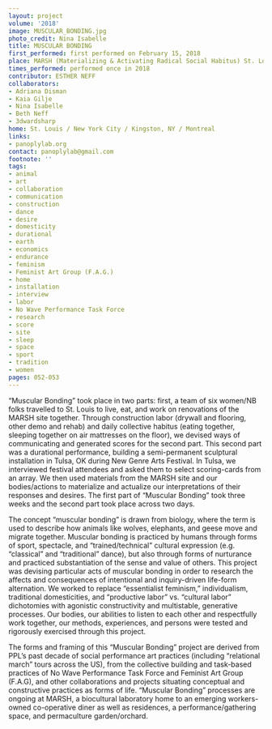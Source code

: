 ```yaml
---
layout: project
volume: '2018'
image: MUSCULAR_BONDING.jpg
photo_credit: Nina Isabelle
title: MUSCULAR BONDING
first_performed: first performed on February 15, 2018
place: MARSH (Materializing & Activating Radical Social Habitus) St. Louis, MO / Living Arts Tulsa, OK
times_performed: performed once in 2018
contributor: ESTHER NEFF
collaborators:
- Adriana Disman
- Kaia Gilje
- Nina Isabelle
- Beth Neff
- 3dwardsharp
home: St. Louis / New York City / Kingston, NY / Montreal
links:
- panoplylab.org
contact: panoplylab@gmail.com
footnote: ''
tags:
- animal
- art
- collaboration
- communication
- construction
- dance
- desire
- domesticity
- durational
- earth
- economics
- endurance
- feminism
- Feminist Art Group (F.A.G.)
- home
- installation
- interview
- labor
- No Wave Performance Task Force
- research
- score
- site
- sleep
- space
- sport
- tradition
- women
pages: 052-053
---
```


“Muscular Bonding” took place in two parts: first, a team of six women/NB folks travelled to St. Louis to live, eat, and work on renovations of the MARSH site together. Through construction labor (drywall and flooring, other demo and rehab) and daily collective habitus (eating together, sleeping together on air mattresses on the floor), we devised ways of communicating and generated scores for the second part. This second part was a durational performance, building a semi-permanent sculptural installation in Tulsa, OK during New Genre Arts Festival. In Tulsa, we interviewed festival attendees and asked them to select scoring-cards from an array. We then used materials from the MARSH site and our bodies/actions to materialize and actualize our interpretations of their responses and desires. The first part of “Muscular Bonding” took three weeks and the second part took place across two days.

The concept “muscular bonding” is drawn from biology, where the term is used to describe how animals like wolves, elephants, and geese move and migrate together. Muscular bonding is practiced by humans through forms of sport, spectacle, and “trained/technical” cultural expression (e.g. “classical” and “traditional” dance), but also through forms of nurturance and practiced substantiation of the sense and value of others. This project was devising particular acts of muscular bonding in order to research the affects and consequences of intentional and inquiry-driven life-form alternation. We worked to replace “essentialist feminism,” individualism, traditional domesticities, and “productive labor” vs. “cultural labor” dichotomies with agonistic constructivity and multistable, generative processes. Our bodies, our abilities to listen to each other and respectfully work together, our methods, experiences, and persons were tested and rigorously exercised through this project.

The forms and framing of this “Muscular Bonding” project are derived from PPL’s past decade of social performance art practices (including “relational march” tours across the US), from the collective building and task-based practices of No Wave Performance Task Force and Feminist Art Group (F.A.G), and other collaborations and projects situating conceptual and constructive practices as forms of life. “Muscular Bonding” processes are ongoing at MARSH, a biocultural laboratory home to an emerging workers-owned co-operative diner as well as residences, a performance/gathering space, and permaculture garden/orchard.
